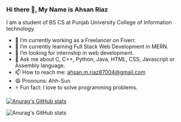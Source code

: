 ### Hi there 👋, My Name is Ahsan Riaz
I am a student of BS CS at Punjab University College of Information technology.
- 🔭 I’m currently working as a Freelancer on Fiverr.
- 🌱 I’m currently learning Full Stack Web Development in MERN.
- 🤔 I’m looking for internship in web development.
- 💬 Ask me about C, C++, Python, Java, HTML, CSS, Javascript or Assembly language.
- 📫 How to reach me: ahsan.m.riaz87004@gmail.com
- 😄 Pronouns: Ahh-Sun
- ⚡ Fun fact: I love to solve programming problems.


[![Anurag's GitHub stats](https://github-readme-stats.vercel.app/api?username=ahsanriaz9)](https://github.com/anuraghazra/github-readme-stats)

![Anurag's GitHub stats](https://github-readme-stats.vercel.app/api?username=ahsanriaz9&hide=contribs,prs)


